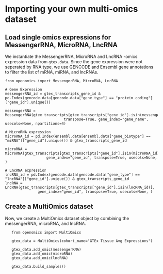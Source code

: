 # Importing your own multi-omics dataset

## Load single omics expressions for MessengerRNA, MicroRNA, LncRNA

We instantiate the MessengerRNA, MicroRNA and LncRNA -omics expression data from `gtex.data`. Since the gene expression
were not seperated by RNA type, we use GENCODE and Ensembl gene annotations to filter the list of mRNA, miRNA, and
lncRNAs.

```{code-block} python
from openomics import MessengerRNA, MicroRNA, LncRNA

# Gene Expression
messengerRNA_id = gtex_transcripts_gene_id & pd.Index(gencode.data[gencode.data["gene_type"] == "protein_coding"]["gene_id"].unique())

messengerRNA = MessengerRNA(gtex_transcripts[gtex_transcripts["gene_id"].isin(messengerRNA_id)],
                           transpose=True, gene_index="gene_name", usecols=None, npartitions=4)

# MicroRNA expression
microRNA_id = pd.Index(ensembl.data[ensembl.data["gene_biotype"] == "miRNA"]["gene_id"].unique()) & gtex_transcripts_gene_id

microRNA = MicroRNA(gtex_transcripts[gtex_transcripts["gene_id"].isin(microRNA_id)],
                   gene_index="gene_id", transpose=True, usecols=None, )

# LncRNA expression
lncRNA_id = pd.Index(gencode.data[gencode.data["gene_type"] == "lncRNA"]["gene_id"].unique()) & gtex_transcripts_gene_id
lncRNA = LncRNA(gtex_transcripts[gtex_transcripts["gene_id"].isin(lncRNA_id)],
               gene_index="gene_id", transpose=True, usecols=None, )
```

## Create a MultiOmics dataset

Now, we create a MultiOmics dataset object by combining the messengerRNA, microRNA, and lncRNA.

```{code-block} python
   from openomics import MultiOmics

   gtex_data = MultiOmics(cohort_name="GTEx Tissue Avg Expressions")

   gtex_data.add_omic(messengerRNA)
   gtex_data.add_omic(microRNA)
   gtex_data.add_omic(lncRNA)

   gtex_data.build_samples()
```

